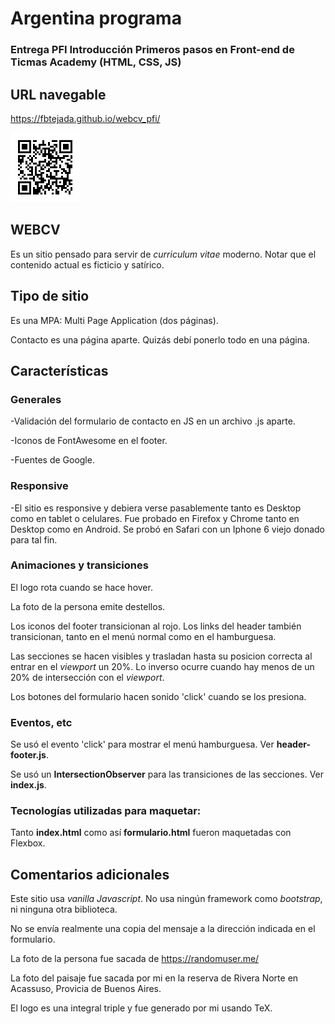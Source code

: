 # Argentina programa
### Entrega PFI Introducción Primeros pasos en Front-end de Ticmas Academy (HTML, CSS, JS)

## URL navegable

https://fbtejada.github.io/webcv_pfi/

![QR](images/webcv_pfi_QR.png)

## WEBCV

Es un sitio pensado para servir de _curriculum vitae_ moderno.
Notar que el contenido actual es ficticio y satírico.

## Tipo de sitio

Es una MPA: Multi Page Application (dos páginas).
 
Contacto es una página aparte. Quizás debí ponerlo todo en una página.

## Características

### Generales

-Validación del formulario de contacto en JS en un archivo .js aparte.

-Iconos de FontAwesome en el footer.

-Fuentes de Google.

### Responsive

-El sitio es responsive y debiera verse pasablemente tanto es Desktop como en tablet o celulares.
Fue probado en Firefox y Chrome tanto en Desktop como en Android. Se probó en Safari con un Iphone 6 viejo donado para tal fin.

### Animaciones y transiciones

El logo rota cuando se hace hover. 

La foto de la persona emite destellos.

Los iconos del footer transicionan al rojo. Los links del header también transicionan, tanto en el menú normal como en el hamburguesa.

Las secciones se hacen visibles y trasladan hasta su posicion correcta al entrar en el _viewport_ un 20%. Lo inverso ocurre cuando hay menos de un 20% de intersección con el _viewport_.

Los botones del formulario hacen sonido 'click' cuando se los presiona.

### Eventos, etc

Se usó el evento 'click' para mostrar el menú hamburguesa. Ver **header-footer.js**.

Se usó un **IntersectionObserver** para las transiciones de las secciones. Ver **index.js**.

### Tecnologías utilizadas para maquetar:

Tanto **index.html** como así **formulario.html** fueron maquetadas con Flexbox.

## Comentarios adicionales 

Este sitio usa _vanilla Javascript_. No usa ningún framework como _bootstrap_, ni ninguna otra biblioteca. 

No se envía realmente una copia del mensaje a la dirección indicada en el formulario.

La foto de la persona fue sacada de https://randomuser.me/

La foto del paisaje fue sacada por mi en la reserva de Rivera Norte en Acassuso, Provicia de Buenos Aires.

El logo es una integral triple y fue generado por mi usando TeX.



